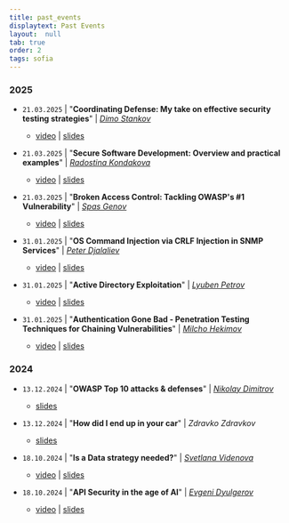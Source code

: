 ```yaml
---
title: past_events
displaytext: Past Events
layout:  null
tab: true
order: 2
tags: sofia
---
```


### 2025

* `21.03.2025` \| "**Coordinating Defense: My take on effective security testing strategies**" \| *[Dimo Stankov](https://www.linkedin.com/in/dimo-stankov/)*
  * [video](https://www.youtube.com/watch?v=4ImaeQ2UR-A) \| [slides](./assets/presentations/202503%20-%20Coordinating%20Defense:%20My%20take%20on%20effective%20security%20testing%20strategies%20by%20Dimo%20Stankov.pdf)
* `21.03.2025` \| "**Secure Software Development: Overview and practical examples**" \| *[Radostina Kondakova](https://www.linkedin.com/in/radostina-kondakova-0ab34a151/)*
  * [video](https://www.youtube.com/watch?v=4ImaeQ2UR-A) \| [slides](./assets/presentations/202503%20-%20Secure%20Software%20Development:%20Overview%20and%20practical%20examples%20by%20Radostina%20Kondakova.pdf)
* `21.03.2025` \| "**Broken Access Control: Tackling OWASP's #1 Vulnerability**" \| *[Spas Genov](https://www.linkedin.com/in/spas-genov/)*
  * [video](https://www.youtube.com/watch?v=4ImaeQ2UR-A) \| [slides](./assets/presentations/202503%20-%20Broken%20Access%20Control:%20Tackling%20OWASP's%20#1%20Vulnerability%20by%20Spas%20Genov.pdf)

* `31.01.2025` \| "**OS Command Injection via CRLF Injection in SNMP Services**" \| *[Peter Djalaliev](https://www.linkedin.com/in/pdjalaliev/)*
  * [video](https://www.youtube.com/watch?v=KeyTtB0FVJw) \| [slides](./assets/presentations/202501%20-%20OS%20Command%20Injection%20via%20CRLF%20Injection%20in%20SNMP%20Services%20by%20Peter%20Djalaliev.pdf)
* `31.01.2025` \| "**Active Directory Exploitation**" \| *[Lyuben Petrov](https://www.linkedin.com/in/lyuben-petrov-b287bb236/)*
  * [video](https://www.youtube.com/watch?v=KeyTtB0FVJw) \| [slides](./assets/presentations/202501%20-%20Active%20Directory%20Exploitation%20by%20Lyuben%20Petrov.pdf)
* `31.01.2025` \| "**Authentication Gone Bad - Penetration Testing Techniques for Chaining Vulnerabilities**" \| *[Milcho Hekimov](https://www.linkedin.com/in/milcho-hekimov/)*
  * [video](https://www.youtube.com/watch?v=KeyTtB0FVJw) \| [slides](./assets/presentations/202501%20-%20Authentication%20Gone%20Bad%20-%20Penetration%20Testing%20Techniques%20for%20Chaining%20Vulnerabilities%20by%20Milcho%20Hekimov.pdf)

### 2024

* `13.12.2024` \| "**OWASP Top 10 attacks & defenses**" \| *[Nikolay Dimitrov](https://www.linkedin.com/in/nikolay-dimitrov-a26781b9/)*
  * [slides](./assets/presentations/202412%20-%20OWASP%20Top%2010%20attacks%20&%20defenses%20by%20Nikolay%20Dimitrov.pdf)
* `13.12.2024` \| "**How did I end up in your car**" \| *Zdravko Zdravkov*
  * [slides](./assets/presentations/202412%20-%20How%20did%20I%20end%20up%20in%20your%20car%20by%20Zdravko%20Zdravkov.pdf)

* `18.10.2024` \| "**Is a Data strategy needed?**" \| *[Svetlana Videnova](https://www.linkedin.com/in/lana-videnova/)*
  * [video](https://drive.google.com/file/d/1tK1zElxio0XrKnJHnIk0wI__ugkZ_9Hn/view?usp=sharing) \| [slides](./assets/presentations/202410%20-%20Is%20data%20strategy%20needed%20by%20Svetlana%20Videnova.pdf)
* `18.10.2024` \| "**API Security in the age of AI**" \| *[Evgeni Dyulgerov](https://www.linkedin.com/in/evgeni-dyulgerov/)*
  * [video](https://drive.google.com/file/d/12mVBOYYiC4Nk-BZOXTCqEA4zxn83MIqN/view?usp=sharing) \| [slides](./assets/presentations/202410%20-%20API%20security%20in%20the%20age%20of%20AI%20by%20Evgeni%20Dyulgerov.pdf)
